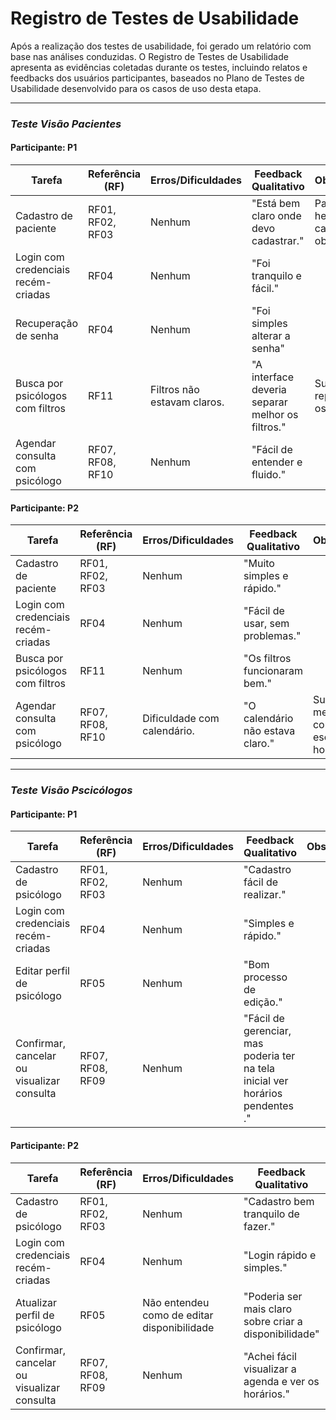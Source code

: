 # Registro de Testes de Usabilidade
Após a realização dos testes de usabilidade, foi gerado um relatório com base nas análises conduzidas. O Registro de Testes de Usabilidade apresenta as evidências coletadas durante os testes, incluindo relatos e feedbacks dos usuários participantes, baseados no Plano de Testes de Usabilidade desenvolvido para os casos de uso desta etapa.

-------------------------------------------------------------------------------------------------------------------------------------------------------------------------------------------------------------------

### *Teste Visão Pacientes*

#### Participante: P1

| **Tarefa**                               | **Referência (RF)** | **Erros/Dificuldades**                | **Feedback Qualitativo**                         | **Observações**                               |
|------------------------------------------|---------------------|-------------------------------------- |--------------------------------------------------|-----------------------------------------------|
| Cadastro de paciente                     | RF01, RF02, RF03    | Nenhum                                | "Está bem claro onde devo cadastrar."            | Participante hesitou nos campos obrigatórios. |
| Login com credenciais recém-criadas      | RF04                | Nenhum                                | "Foi tranquilo e fácil."                         |                                               |
| Recuperação de senha                     | RF04                | Nenhum                                | "Foi simples alterar a senha"                    |                                               |
| Busca por psicólogos com filtros         | RF11                | Filtros não estavam claros.           | "A interface deveria separar melhor os filtros." | Sugeriu reposicionar os filtros.              |
| Agendar consulta com psicólogo           | RF07, RF08, RF10    | Nenhum                                | "Fácil de entender e fluido."                    |                                               |

#### Participante: P2

| **Tarefa**                               | **Referência (RF)** | **Erros/Dificuldades**                | **Feedback Qualitativo**                         | **Observações**                               |
|------------------------------------------|---------------------|---------------------------------------|--------------------------------------------------|-----------------------------------------------|
| Cadastro de paciente                     | RF01, RF02, RF03    | Nenhum                                | "Muito simples e rápido."                        |                                               |
| Login com credenciais recém-criadas      | RF04                | Nenhum                                | "Fácil de usar, sem problemas."                  |                                               |
| Busca por psicólogos com filtros         | RF11                | Nenhum                                | "Os filtros funcionaram bem."                    |                                               |
| Agendar consulta com psicólogo           | RF07, RF08, RF10    | Dificuldade com calendário.           | "O calendário não estava claro."                 | Sugestão de melhorar como escolher um horário.|


-------------------------------------------------------------------------------------------------------------------------------------------------------------------------------------------------------------


### *Teste Visão Pscicólogos*

#### Participante: P1

| **Tarefa**                               | **Referência (RF)** | **Erros/Dificuldades**                | **Feedback Qualitativo**                          | **Observações**                                |
|------------------------------------------|---------------------|---------------------------------------|---------------------------------------------------|-----------------------------------------------|
| Cadastro de psicólogo                    | RF01, RF02, RF03    | Nenhum                                | "Cadastro fácil de realizar."                     |                                               |
| Login com credenciais recém-criadas      | RF04                | Nenhum                                | "Simples e rápido."                               |                                               |
| Editar perfil de psicólogo               | RF05                | Nenhum                                | "Bom processo de edição."                         |                                               |
| Confirmar, cancelar ou visualizar consulta | RF07, RF08, RF09  | Nenhum                                | "Fácil de gerenciar, mas poderia ter na tela inicial ver horários pendentes ." |                                               |

#### Participante: P2 

| **Tarefa**                               | **Referência (RF)** | **Erros/Dificuldades**                | **Feedback Qualitativo**                          | **Observações**                                |
|------------------------------------------|---------------------|---------------------------------------|---------------------------------------------------|------------------------------------------------|
| Cadastro de psicólogo                    | RF01, RF02, RF03    | Nenhum                                | "Cadastro bem tranquilo de fazer."                |                                                |
| Login com credenciais recém-criadas      | RF04                | Nenhum                                | "Login rápido e simples."                         |                                                |
| Atualizar perfil de psicólogo            | RF05                | Não entendeu como de editar disponibilidade | "Poderia ser mais claro sobre criar a disponibilidade" |                                                |
| Confirmar, cancelar ou visualizar consulta | RF07, RF08, RF09  | Nenhum                                | "Achei fácil visualizar a agenda e ver os horários."|                                               |


